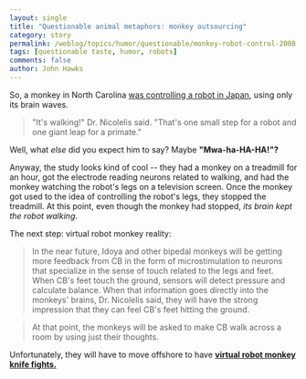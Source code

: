 ```yaml
---
layout: single 
title: "Questionable animal metaphors: monkey outsourcing" 
category: story
permalink: /weblog/topics/humor/questionable/monkey-robot-control-2008.html
tags: [questionable taste, humor, robots] 
comments: false 
author: John Hawks 
---
```



<p>
So, a monkey in North Carolina <a href="http://www.nytimes.com/2008/01/15/science/15robo.html">was controlling a robot in Japan</a>, using only its brain waves.  
</p>

<blockquote>"It's walking!" Dr. Nicolelis said. "That's one small step for a robot and one giant leap for a primate."</blockquote>

<p>
Well, what <i>else</i> did you expect him to say? Maybe <b>"Mwa-ha-HA-HA!"?</b>

<p>
Anyway, the study looks kind of cool -- they had a monkey on a treadmill for an hour, got the electrode reading neurons related to walking, and had the monkey watching the robot's legs on a television screen. Once the monkey got used to the idea of controlling the robot's legs, they stopped the treadmill. At this point, even though the monkey had stopped, <i>its brain kept the robot walking</i>. 
</p>

<p>
The next step: virtual robot monkey reality: 
</p>

<blockquote>In the near future, Idoya and other bipedal monkeys will be getting more feedback from CB in the form of microstimulation to neurons that specialize in the sense of touch related to the legs and feet. When CB's feet touch the ground, sensors will detect pressure and calculate balance. When that information goes directly into the monkeys' brains, Dr. Nicolelis said, they will have the strong impression that they can feel CB's feet hitting the ground.</blockquote>

<blockquote>At that point, the monkeys will be asked to make CB walk across a room by using just their thoughts.</blockquote>

<p>
Unfortunately, they will have to move offshore to have <a href="http://media.www.missouri-miner.com/media/storage/paper426/news/2003/04/01/News/Students.Fined.For.Involvement.With.Monkey.Knife.Fight-407526.shtml"><b>virtual robot monkey knife fights.</b></a>

